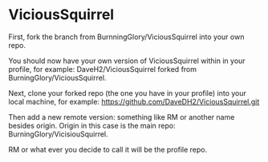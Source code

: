 # ViciousSquirrel

First, fork the branch from BurnningGlory/ViciousSquirrel into your own repo.

You should now have your own version of ViciousSquirrel within in your profile, for example: DaveH2/ViciousSquirrel 
                                                                                                forked from BurningGlory/ViciousSquirrel.

Next, clone your forked repo (the one you have in your profile) into your local machine, for example: https://github.com/DaveDH2/ViciousSquirrel.git

Then add a new remote version: something like RM or another name besides origin. Origin in this case is the main repo: BurningGlory/VicisiouSquirrel.

RM or what ever you decide to call it will be the profile repo.

